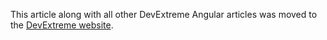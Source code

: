 This article along with all other DevExtreme Angular articles was moved to the [DevExtreme website](https://js.devexpress.com/Documentation/Guide/Angular_Components/Getting_Started/Add_DevExtreme_to_an_Angular_CLI_Application/).